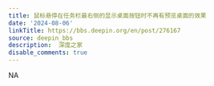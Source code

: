```yaml
---
title: 鼠标悬停在任务栏最右侧的显示桌面按钮时不再有预览桌面的效果
date: '2024-08-06'
linkTitle: https://bbs.deepin.org/en/post/276167
source: deepin_bbs
description:  深度之家 
disable_comments: true
---
```

NA
